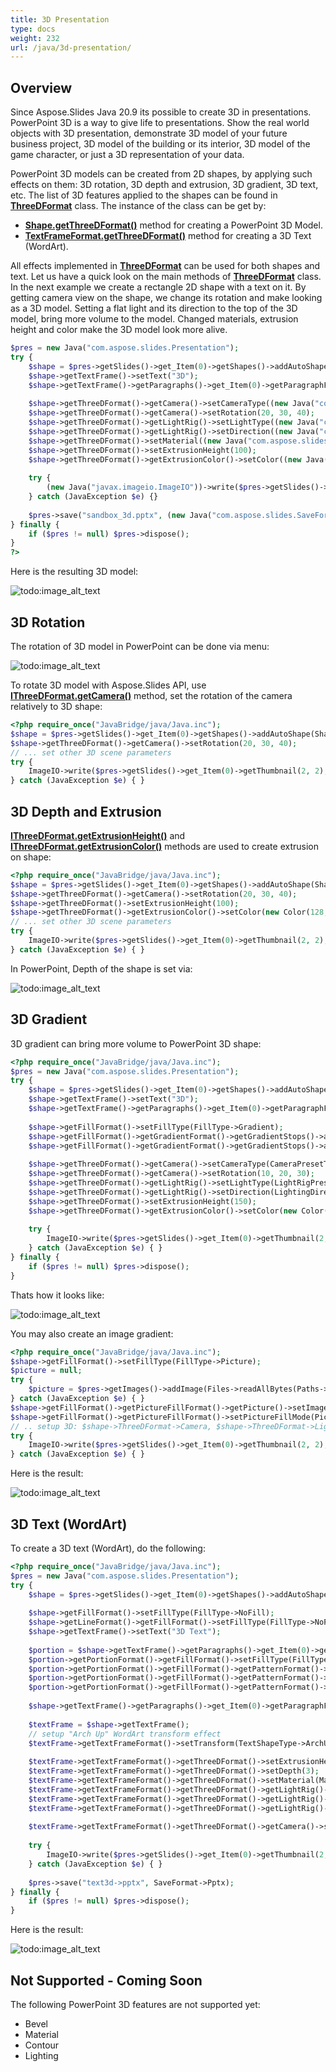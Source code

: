 ```yaml
---
title: 3D Presentation
type: docs
weight: 232
url: /java/3d-presentation/
---
```


## Overview
Since Aspose.Slides Java 20.9 its possible to create 3D in presentations. PowerPoint 3D is a way to give life to presentations. Show the real world objects 
with 3D presentation, demonstrate 3D model of your future business project, 3D model of the building or its interior, 3D model of the game character, 
or just a 3D representation of your data. 

PowerPoint 3D models can be created from 2D shapes, by applying such effects on them: 3D rotation, 3D depth and extrusion, 3D gradient, 3D text, etc. 
The list of 3D features applied to the shapes can be found in **[ThreeDFormat](https://apireference.aspose.com/slides/java/com.aspose.slides/ThreeDFormat)** class. 
The instance of the class can be get by:
 
- **[Shape.getThreeDFormat()](https://apireference.aspose.com/slides/java/com.aspose.slides/Shape#getThreeDFormat--)** method for creating a PowerPoint 3D Model.
- **[TextFrameFormat.getThreeDFormat()](https://apireference.aspose.com/slides/java/com.aspose.slides/TextFrameFormat#getThreeDFormat--)** method for creating a 3D Text 
(WordArt).

All effects implemented in **[ThreeDFormat](https://apireference.aspose.com/slides/java/com.aspose.slides/ThreeDFormat)** can be used for both shapes and text. 
Let us have a quick look on the main methods of **[ThreeDFormat](https://apireference.aspose.com/slides/java/com.aspose.slides/ThreeDFormat)** class. In the next example 
we create a rectangle 2D shape with a text on it. By getting camera view on the shape, we change its rotation and make looking as a 3D model. Setting a flat light 
and its direction to the top of the 3D model, bring more volume to the model. Changed materials, extrusion height and color make the 3D model look more alive.  
``` php
$pres = new Java("com.aspose.slides.Presentation");
try {
    $shape = $pres->getSlides()->get_Item(0)->getShapes()->addAutoShape((new Java("com.aspose.slides.ShapeType"))->Rectangle, 200, 150, 200, 200);
    $shape->getTextFrame()->setText("3D");
    $shape->getTextFrame()->getParagraphs()->get_Item(0)->getParagraphFormat()->getDefaultPortionFormat()->setFontHeight(64);
 
    $shape->getThreeDFormat()->getCamera()->setCameraType((new Java("com.aspose.slides.CameraPresetType"))->OrthographicFront);
    $shape->getThreeDFormat()->getCamera()->setRotation(20, 30, 40);
    $shape->getThreeDFormat()->getLightRig()->setLightType((new Java("com.aspose.slides.LightRigPresetType"))->Flat);
    $shape->getThreeDFormat()->getLightRig()->setDirection((new Java("com.aspose.slides.LightingDirection"))->Top);
    $shape->getThreeDFormat()->setMaterial((new Java("com.aspose.slides.MaterialPresetType"))->Flat);
    $shape->getThreeDFormat()->setExtrusionHeight(100);
    $shape->getThreeDFormat()->getExtrusionColor()->setColor((new Java("java.awt.Color"))->BLUE);
 
    try {
        (new Java("javax.imageio.ImageIO"))->write($pres->getSlides()->get_Item(0)->getThumbnail(2, 2), "PNG", (new Java("java.io.File", "sample_3d.png")));
    } catch (JavaException $e) {}
 
    $pres->save("sandbox_3d.pptx", (new Java("com.aspose.slides.SaveFormat"))->Pptx);
} finally {
    if ($pres != null) $pres->dispose();
}
?>
```

Here is the resulting 3D model:

![todo:image_alt_text](img_01_01.png)

## 3D Rotation
The rotation of 3D model in PowerPoint can be done via menu:

![todo:image_alt_text](img_02_01.png)

To rotate 3D model with Aspose.Slides API, use **[IThreeDFormat.getCamera()](https://apireference.aspose.com/slides/java/com.aspose.slides/ThreeDFormat#getCamera--)** 
method, set the rotation of the camera relatively to 3D shape:

``` php
<?php require_once("JavaBridge/java/Java.inc");
$shape = $pres->getSlides()->get_Item(0)->getShapes()->addAutoShape(ShapeType->Rectangle, 200, 150, 200, 200);
$shape->getThreeDFormat()->getCamera()->setRotation(20, 30, 40);
// ... set other 3D scene parameters
try {
    ImageIO->write($pres->getSlides()->get_Item(0)->getThumbnail(2, 2), "PNG", new File("sample_3d->png"));
} catch (JavaException $e) { }
```

## 3D Depth and Extrusion
**[IThreeDFormat.getExtrusionHeight()](https://apireference.aspose.com/slides/java/com.aspose.slides/ThreeDFormat#getExtrusionHeight--)** 
and **[IThreeDFormat.getExtrusionColor()](https://apireference.aspose.com/slides/java/com.aspose.slides/ThreeDFormat#getExtrusionColor--)** methods 
are used to create extrusion on shape:

``` php
<?php require_once("JavaBridge/java/Java.inc");
$shape = $pres->getSlides()->get_Item(0)->getShapes()->addAutoShape(ShapeType->Rectangle, 200, 150, 200, 200);
$shape->getThreeDFormat()->getCamera()->setRotation(20, 30, 40);
$shape->getThreeDFormat()->setExtrusionHeight(100);
$shape->getThreeDFormat()->getExtrusionColor()->setColor(new Color(128, 0, 128));
// ... set other 3D scene parameters
try {
    ImageIO->write($pres->getSlides()->get_Item(0)->getThumbnail(2, 2), "PNG", new File("sample_3d->png"));
} catch (JavaException $e) { }
```

In PowerPoint, Depth of the shape is set via:

![todo:image_alt_text](img_02_02.png)

## 3D Gradient
3D gradient can bring more volume to PowerPoint 3D shape:

``` php
<?php require_once("JavaBridge/java/Java.inc");
$pres = new Java("com.aspose.slides.Presentation");
try {
    $shape = $pres->getSlides()->get_Item(0)->getShapes()->addAutoShape(ShapeType->Rectangle, 200, 150, 250, 250);
    $shape->getTextFrame()->setText("3D");
    $shape->getTextFrame()->getParagraphs()->get_Item(0)->getParagraphFormat()->getDefaultPortionFormat()->setFontHeight(64);
 
    $shape->getFillFormat()->setFillType(FillType->Gradient);
    $shape->getFillFormat()->getGradientFormat()->getGradientStops()->add(0, Color->BLUE);
    $shape->getFillFormat()->getGradientFormat()->getGradientStops()->add(100, Color->ORANGE);
 
    $shape->getThreeDFormat()->getCamera()->setCameraType(CameraPresetType->OrthographicFront);
    $shape->getThreeDFormat()->getCamera()->setRotation(10, 20, 30);
    $shape->getThreeDFormat()->getLightRig()->setLightType(LightRigPresetType->Flat);
    $shape->getThreeDFormat()->getLightRig()->setDirection(LightingDirection->Top);
    $shape->getThreeDFormat()->setExtrusionHeight(150);
    $shape->getThreeDFormat()->getExtrusionColor()->setColor(new Color(255, 140, 0));
 
    try {
        ImageIO->write($pres->getSlides()->get_Item(0)->getThumbnail(2, 2), "PNG", new File("sample_3d->png"));
    } catch (JavaException $e) { }
} finally {
    if ($pres != null) $pres->dispose();
}
```

Thats how it looks like:

![todo:image_alt_text](img_02_03.png)
  
You may also create an image gradient:
``` php
<?php require_once("JavaBridge/java/Java.inc");
$shape->getFillFormat()->setFillType(FillType->Picture);
$picture = null;
try {
    $picture = $pres->getImages()->addImage(Files->readAllBytes(Paths->get("image->jpg")));
} catch (JavaException $e) { }
$shape->getFillFormat()->getPictureFillFormat()->getPicture()->setImage(picture);
$shape->getFillFormat()->getPictureFillFormat()->setPictureFillMode(PictureFillMode->Stretch);
// .. setup 3D: $shape->ThreeDFormat->Camera, $shape->ThreeDFormat->LightRig, $shape->ThreeDFormat->Extrusion* properties
try {
    ImageIO->write($pres->getSlides()->get_Item(0)->getThumbnail(2, 2), "PNG", new File("sample_3d->png"));
} catch (JavaException $e) { }
```


Here is the result:

![todo:image_alt_text](img_02_04.png)

## 3D Text (WordArt)
To create a 3D text (WordArt), do the following:
``` php
<?php require_once("JavaBridge/java/Java.inc");
$pres = new Java("com.aspose.slides.Presentation");
try {
    $shape = $pres->getSlides()->get_Item(0)->getShapes()->addAutoShape(ShapeType->Rectangle, 200, 150, 200, 200);
 
    $shape->getFillFormat()->setFillType(FillType->NoFill);
    $shape->getLineFormat()->getFillFormat()->setFillType(FillType->NoFill);
    $shape->getTextFrame()->setText("3D Text");
 
    $portion = $shape->getTextFrame()->getParagraphs()->get_Item(0)->getPortions()->get_Item(0);
    $portion->getPortionFormat()->getFillFormat()->setFillType(FillType->Pattern);
    $portion->getPortionFormat()->getFillFormat()->getPatternFormat()->getForeColor()->setColor(new Color(255, 140, 0));
    $portion->getPortionFormat()->getFillFormat()->getPatternFormat()->getBackColor()->setColor(Color->WHITE);
    $portion->getPortionFormat()->getFillFormat()->getPatternFormat()->setPatternStyle(PatternStyle->LargeGrid);
 
    $shape->getTextFrame()->getParagraphs()->get_Item(0)->getParagraphFormat()->getDefaultPortionFormat()->setFontHeight(128);
 
    $textFrame = $shape->getTextFrame();
    // setup "Arch Up" WordArt transform effect
    $textFrame->getTextFrameFormat()->setTransform(TextShapeType->ArchUp);
 
    $textFrame->getTextFrameFormat()->getThreeDFormat()->setExtrusionHeight(3->5f);
    $textFrame->getTextFrameFormat()->getThreeDFormat()->setDepth(3);
    $textFrame->getTextFrameFormat()->getThreeDFormat()->setMaterial(MaterialPresetType->Plastic);
    $textFrame->getTextFrameFormat()->getThreeDFormat()->getLightRig()->setDirection(LightingDirection->Top);
    $textFrame->getTextFrameFormat()->getThreeDFormat()->getLightRig()->setLightType(LightRigPresetType->Balanced);
    $textFrame->getTextFrameFormat()->getThreeDFormat()->getLightRig()->setRotation(0, 0, 40);
 
    $textFrame->getTextFrameFormat()->getThreeDFormat()->getCamera()->setCameraType(CameraPresetType->PerspectiveContrastingRightFacing);
 
    try {
        ImageIO->write($pres->getSlides()->get_Item(0)->getThumbnail(2, 2), "PNG", new File("text3d->png"));
    } catch (JavaException $e) { }
 
    $pres->save("text3d->pptx", SaveFormat->Pptx);
} finally {
    if ($pres != null) $pres->dispose();
}
```

Here is the result:

![todo:image_alt_text](img_02_05.png)

 
 
## Not Supported - Coming Soon
The following PowerPoint 3D features are not supported yet: 
- Bevel
- Material
- Contour
- Lighting


 

